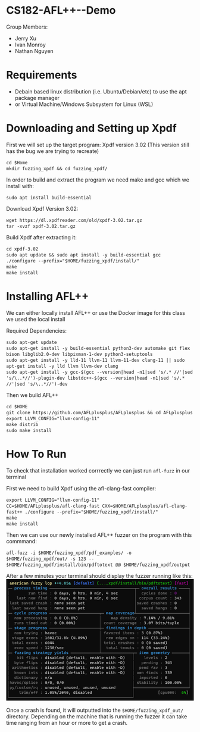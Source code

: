 # CS182-AFL++--Demo 

Group Members: 
- Jerry Xu
- Ivan Monroy
- Nathan Nguyen

# Requirements
- Debain based linux distribution (i.e. Ubuntu/Debian/etc) to use the apt package manager
- or Virtual Machine/Windows Subsystem for Linux (WSL)

# Downloading and Setting up Xpdf 
First we will set up the target program: Xpdf version 3.02 (This version still has the bug we are trying to recreate)

```
cd $Home
mkdir fuzzing_xpdf && cd fuzzing_xpdf/
```

In order to build and extract the program we need make and gcc which we install with: 

```
sudo apt install build-essential
```

Download Xpdf Version 3.02:
```
wget https://dl.xpdfreader.com/old/xpdf-3.02.tar.gz
tar -xvzf xpdf-3.02.tar.gz
```

Build Xpdf after extracting it:
```
cd xpdf-3.02
sudo apt update && sudo apt install -y build-essential gcc
./configure --prefix="$HOME/fuzzing_xpdf/install/"
make
make install
```


# Installing AFL++

We can either locally install AFL++ or use the Docker image for this class we used the local install

Required Dependencies:
```
sudo apt-get update
sudo apt-get install -y build-essential python3-dev automake git flex bison libglib2.0-dev libpixman-1-dev python3-setuptools
sudo apt-get install -y lld-11 llvm-11 llvm-11-dev clang-11 || sudo apt-get install -y lld llvm llvm-dev clang 
sudo apt-get install -y gcc-$(gcc --version|head -n1|sed 's/.* //'|sed 's/\..*//')-plugin-dev libstdc++-$(gcc --version|head -n1|sed 's/.* //'|sed 's/\..*//')-dev
```

Then we build AFL++

```
cd $HOME
git clone https://github.com/AFLplusplus/AFLplusplus && cd AFLplusplus
export LLVM_CONFIG="llvm-config-11"
make distrib
sudo make install
```

# How To Run

To check that installation worked corrrectly we can just run ``` afl-fuzz ``` in our terminal

First we need to build Xpdf using the afl-clang-fast compiler:
```
export LLVM_CONFIG="llvm-config-11"
CC=$HOME/AFLplusplus/afl-clang-fast CXX=$HOME/AFLplusplus/afl-clang-fast++ ./configure --prefix="$HOME/fuzzing_xpdf/install/"
make
make install
```

Then we can use our newly installed AFL++ fuzzer on the program with this commmand:
```
afl-fuzz -i $HOME/fuzzing_xpdf/pdf_examples/ -o $HOME/fuzzing_xpdf/out/ -s 123 -- $HOME/fuzzing_xpdf/install/bin/pdftotext @@ $HOME/fuzzing_xpdf/output
```

After a few minutes your terminal should display the fuzzer running like this: 
![](Images/image1.png)

Once a crash is found, it will outputted into the ```$HOME/fuzzing_xpdf_out/``` directory. Depending on the machine that is running the fuzzer it can take time ranging from an hour or more to get a crash.
